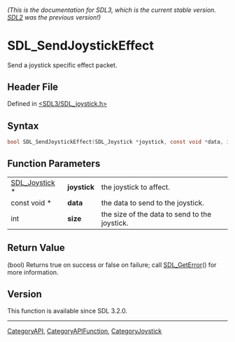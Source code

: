 ###### (This is the documentation for SDL3, which is the current stable version. [SDL2](https://wiki.libsdl.org/SDL2/) was the previous version!)
# SDL_SendJoystickEffect

Send a joystick specific effect packet.

## Header File

Defined in [<SDL3/SDL_joystick.h>](https://github.com/libsdl-org/SDL/blob/main/include/SDL3/SDL_joystick.h)

## Syntax

```c
bool SDL_SendJoystickEffect(SDL_Joystick *joystick, const void *data, int size);
```

## Function Parameters

|                                |              |                                               |
| ------------------------------ | ------------ | --------------------------------------------- |
| [SDL_Joystick](SDL_Joystick) * | **joystick** | the joystick to affect.                       |
| const void *                   | **data**     | the data to send to the joystick.             |
| int                            | **size**     | the size of the data to send to the joystick. |

## Return Value

(bool) Returns true on success or false on failure; call
[SDL_GetError](SDL_GetError)() for more information.

## Version

This function is available since SDL 3.2.0.

----
[CategoryAPI](CategoryAPI), [CategoryAPIFunction](CategoryAPIFunction), [CategoryJoystick](CategoryJoystick)

